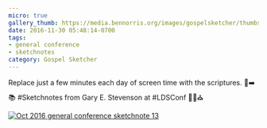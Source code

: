 ```yaml
---
micro: true
gallery_thumb: https://media.bennorris.org/images/gospelsketcher/thumbs/oct-16-2-stevenson.jpg
date: 2016-11-30 05:48:14-0700
tags:
- general conference
- sketchnotes
category: Gospel Sketcher
---
```


Replace just a few minutes each day of screen time with the scriptures. 📱➡️📚
#Sketchnotes from Gary E. Stevenson at #LDSConf ✍🏼⛪️

[![Oct 2016 general conference sketchnote 13](https://media.bennorris.org/images/gospelsketcher/general-conference/oct-2016/oct-16-2-stevenson.jpg)](https://media.bennorris.org/images/gospelsketcher/general-conference/oct-2016/oct-16-2-stevenson.jpg)